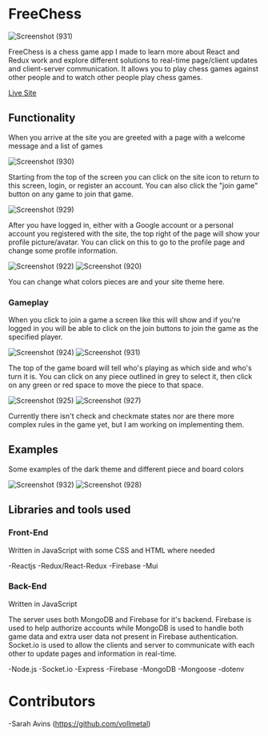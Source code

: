 # FreeChess

![Screenshot (931)](https://user-images.githubusercontent.com/102641956/185979663-fda2a571-3591-465c-bb0f-f92735785369.png)

FreeChess is a chess game app I made to learn more about React and Redux work and explore different solutions to real-time page/client updates and client-server communication. 
It allows you to play chess games against other people and to watch other people play chess games.

[Live Site](https://freechess.surge.sh)

## Functionality

When you arrive at the site you are greeted with a page with a welcome message and a list of games

![Screenshot (930)](https://user-images.githubusercontent.com/102641956/185980319-bffb08a0-ae38-4e69-b1aa-f3704ae1aab1.png)

Starting from the top of the screen you can click on the site icon to return to this screen, login, or register an account. You can also click the "join game" button on any game to join that game.

![Screenshot (929)](https://user-images.githubusercontent.com/102641956/185980498-4e05acda-22d6-4137-971d-e56ba64aa28c.png)

After you have logged in, either with a Google account or a personal account you registered with the site, the top right of the page will show your profile picture/avatar. You can click on this to go to the profile page and change some profile information.

![Screenshot (922)](https://user-images.githubusercontent.com/102641956/185980794-39be0b10-245e-4352-a785-d2b93ca61500.png)
![Screenshot (920)](https://user-images.githubusercontent.com/102641956/185980797-725c8e18-0a0c-421f-bf22-cd14864a06a7.png)

You can change what colors pieces are and your site theme here.

### Gameplay

When you click to join a game a screen like this will show and if you're logged in you will be able to click on the join buttons to join the game as the specified player.

![Screenshot (924)](https://user-images.githubusercontent.com/102641956/185981234-5993d299-dea2-4c56-88a7-2e2fa42cc7af.png)
![Screenshot (931)](https://user-images.githubusercontent.com/102641956/185981236-532b63ee-b73f-444e-8c8b-e56e11996fdd.png)

The top of the game board will tell who's playing as which side and who's turn it is. You can click on any piece outlined in grey to select it, then click on any green or red space to move the piece to that space.

![Screenshot (925)](https://user-images.githubusercontent.com/102641956/185981500-36a079f2-598f-4d83-9e36-8ed04d760ea5.png)
![Screenshot (927)](https://user-images.githubusercontent.com/102641956/185981503-cc522a52-8c68-4888-a82c-54da387e9a94.png)

Currently there isn't check and checkmate states nor are there more complex rules in the game yet, but I am working on implementing them.

## Examples

Some examples of the dark theme and different piece and board colors

![Screenshot (932)](https://user-images.githubusercontent.com/102641956/185985429-e8416666-4b2a-469d-9b56-2756750ebcd0.png)
![Screenshot (928)](https://user-images.githubusercontent.com/102641956/185985430-d6b1f59f-3612-498c-8ff4-7c2070a3a222.png)


## Libraries and tools used

### Front-End

Written in JavaScript with some CSS and HTML where needed

-Reactjs
-Redux/React-Redux
-Firebase
-Mui

### Back-End

Written in JavaScript

The server uses both MongoDB and Firebase for it's backend. Firebase is used to help authorize accounts while MongoDB is used to handle both game data and extra user data not present in Firebase authentication.
Socket.io is used to allow the clients and server to communicate with each other to update pages and information in real-time.

-Node.js
-Socket.io
-Express
-Firebase
-MongoDB
-Mongoose
-dotenv

# Contributors

-Sarah Avins (https://github.com/vollmetal)
